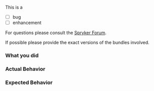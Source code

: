 This is a

* [ ] bug
* [ ] enhancement

For questions please consult the [Spryker Forum](http://discuss.spryker.com/).

If possible please provide the exact versions of the bundles involved.


### What you did



### Actual Behavior



### Expected Behavior
